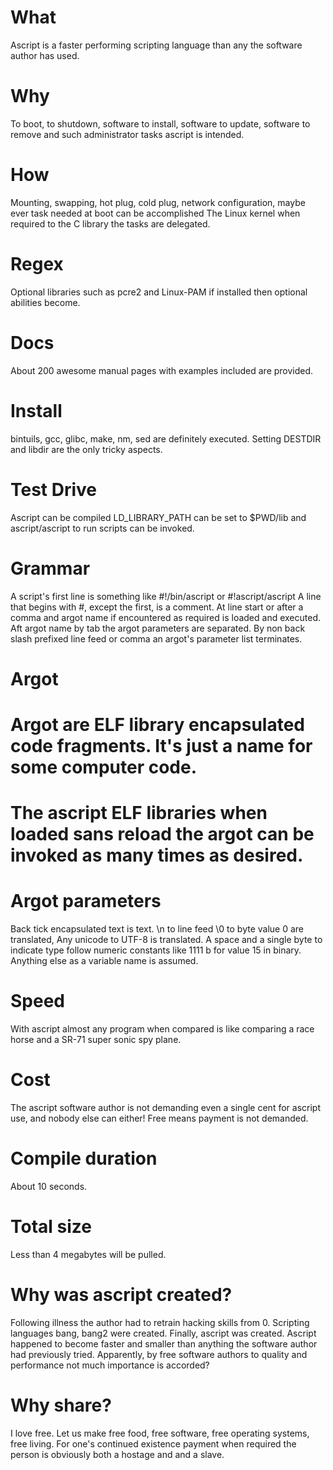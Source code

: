 # What
Ascript is a faster performing scripting language than any the software author has used.

# Why
To boot, to shutdown, software to install, software to update, software to remove and such administrator tasks ascript is intended.

# How
Mounting, swapping, hot plug, cold plug, network configuration, maybe ever task needed at boot can be accomplished
The Linux kernel when required to the C library the tasks are delegated.

# Regex
Optional libraries such as pcre2 and Linux-PAM if installed then optional abilities become.

# Docs
About 200 awesome manual pages with examples included are provided.

# Install
bintuils, gcc, glibc, make, nm, sed are definitely executed.
Setting DESTDIR and libdir are the only tricky aspects.

# Test Drive
Ascript can be compiled LD_LIBRARY_PATH can be set to $PWD/lib and ascript/ascript to run scripts can be invoked.

# Grammar
A script's first line is something like
\#!/bin/ascript
or
\#!ascript/ascript
A line that begins with #, except the first, is a comment.
At line start or after a comma and argot name if encountered as required is loaded and executed.
Aft argot name by tab the argot parameters are separated.
By non back slash prefixed line feed or comma
an argot's parameter list terminates.

# Argot
# Argot are ELF library encapsulated code fragments.  It's just a name for some computer code.
# The ascript ELF libraries when loaded sans reload the argot can be invoked as many times as desired.

# Argot parameters
Back tick encapsulated text is text.  \n to line feed \0 to byte value 0 are translated,  Any unicode to UTF-8 is translated. 
A space and a single byte to indicate type follow numeric constants like 1111 b for value 15 in binary.
Anything else as a variable name is assumed.

# Speed
With ascript almost any program when compared is like comparing a race horse and a SR-71 super sonic spy plane.

# Cost
The ascript software author is not demanding even a single cent for ascript use, and nobody else can either!
Free means payment is not demanded.

# Compile duration
About 10 seconds.

# Total size
Less than 4 megabytes will be pulled.

# Why was ascript created?
Following illness the author had to retrain hacking skills from 0.  Scripting languages bang, bang2 were created.  Finally, ascript was created.
Ascript happened to become faster and smaller than anything the software author had previously tried.
Apparently, by free software authors to quality and performance not much importance is accorded?

# Why share?
I love free.  Let us make free food, free software, free operating systems, free living.
For one's continued existence payment when required the person is obviously both a hostage and and a slave.
